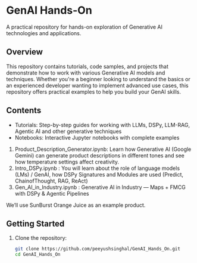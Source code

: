 # GenAI Hands-On
A practical repository for hands-on exploration of Generative AI technologies and applications.

## Overview
This repository contains tutorials, code samples, and projects that demonstrate how to work with various Generative AI models and techniques. Whether you're a beginner looking to understand the basics or an experienced developer wanting to implement advanced use cases, this repository offers practical examples to help you build your GenAI skills.

## Contents
- Tutorials: Step-by-step guides for working with LLMs, DSPy, LLM-RAG, Agentic AI and other generative techniques
- Notebooks: Interactive Jupyter notebooks with complete examples
1. Product_Description_Generator.ipynb:  Learn how Generative AI (Google Gemini) can generate product descriptions in different tones and see how temperature settings affect creativity.
2. Intro_DSPy.ipynb : You will learn about the role of language models (LMs) / GenAI, how DSPy Signatures and Modules are used (Predict, ChainofThought, RAG, ReAct)
3. Gen_AI_in_Industry.ipynb : Generative AI in Industry — Maps + FMCG with DSPy & Agentic Pipelines

We’ll use SunBurst Orange Juice as an example product.

## Getting Started
1. Clone the repository:
   ```bash
   git clone https://github.com/peeyushsinghal/GenAI_Hands_On.git
   cd GenAI_Hands_On
   ```

